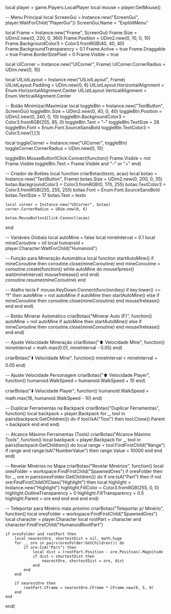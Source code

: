 local player = game.Players.LocalPlayer
local mouse = player:GetMouse()

-- Menu Principal
local ScreenGui = Instance.new("ScreenGui", player:WaitForChild("PlayerGui"))
ScreenGui.Name = "ExploitMenu"

local Frame = Instance.new("Frame", ScreenGui)
Frame.Size = UDim2.new(0, 220, 0, 360)
Frame.Position = UDim2.new(0, 10, 0, 10)
Frame.BackgroundColor3 = Color3.fromRGB(40, 40, 40)
Frame.BackgroundTransparency = 0.1
Frame.Active = true
Frame.Draggable = true
Frame.BorderSizePixel = 0
Frame.Visible = true

local UICorner = Instance.new("UICorner", Frame)
UICorner.CornerRadius = UDim.new(0, 10)

local UIListLayout = Instance.new("UIListLayout", Frame)
UIListLayout.Padding = UDim.new(0, 6)
UIListLayout.HorizontalAlignment = Enum.HorizontalAlignment.Center
UIListLayout.VerticalAlignment = Enum.VerticalAlignment.Center

-- Botão Minimizar/Maximizar
local toggleBtn = Instance.new("TextButton", ScreenGui)
toggleBtn.Size = UDim2.new(0, 40, 0, 40)
toggleBtn.Position = UDim2.new(0, 240, 0, 10)
toggleBtn.BackgroundColor3 = Color3.fromRGB(255, 85, 0)
toggleBtn.Text = "–"
toggleBtn.TextSize = 28
toggleBtn.Font = Enum.Font.SourceSansBold
toggleBtn.TextColor3 = Color3.new(1,1,1)

local toggleCorner = Instance.new("UICorner", toggleBtn)
toggleCorner.CornerRadius = UDim.new(0, 10)

toggleBtn.MouseButton1Click:Connect(function()
    Frame.Visible = not Frame.Visible
    toggleBtn.Text = Frame.Visible and "–" or "+"
end)

-- Criador de Botões
local function criarBotao(texto, acao)
    local botao = Instance.new("TextButton", Frame)
    botao.Size = UDim2.new(0, 200, 0, 35)
    botao.BackgroundColor3 = Color3.fromRGB(0, 170, 255)
    botao.TextColor3 = Color3.fromRGB(255, 255, 255)
    botao.Font = Enum.Font.SourceSansBold
    botao.TextSize = 17
    botao.Text = texto
    
    local corner = Instance.new("UICorner", botao)
    corner.CornerRadius = UDim.new(0, 6)

    botao.MouseButton1Click:Connect(acao)
end

-- Variáveis Globais
local autoMine = false
local mineInterval = 0.1
local mineCoroutine = nil
local humanoid = player.Character:WaitForChild("Humanoid")

-- Função para Mineração Automática
local function startAutoMine()
    if mineCoroutine then coroutine.close(mineCoroutine) end
    mineCoroutine = coroutine.create(function()
        while autoMine do
            mouse1press()
            wait(mineInterval)
            mouse1release()
        end
    end)
    coroutine.resume(mineCoroutine)
end

-- Atalho tecla F
mouse.KeyDown:Connect(function(key)
    if key:lower() == "f" then
        autoMine = not autoMine
        if autoMine then
            startAutoMine()
        else
            if mineCoroutine then coroutine.close(mineCoroutine) end
            mouse1release()
        end
    end
end)

-- Botão Minerar Automático
criarBotao("Minerar Auto (F)", function()
    autoMine = not autoMine
    if autoMine then
        startAutoMine()
    else
        if mineCoroutine then coroutine.close(mineCoroutine) end
        mouse1release()
    end
end)

-- Ajuste Velocidade Mineração
criarBotao("⬆️ Velocidade Mine", function()
    mineInterval = math.max(0.01, mineInterval - 0.05)
end)

criarBotao("⬇️ Velocidade Mine", function()
    mineInterval = mineInterval + 0.05
end)

-- Ajuste Velocidade Personagem
criarBotao("⬆️ Velocidade Player", function()
    humanoid.WalkSpeed = humanoid.WalkSpeed + 10
end)

criarBotao("⬇️ Velocidade Player", function()
    humanoid.WalkSpeed = math.max(16, humanoid.WalkSpeed - 10)
end)

-- Duplicar Ferramentas na Backpack
criarBotao("Duplicar Ferramentas", function()
    local backpack = player.Backpack
    for _, tool in pairs(backpack:GetChildren()) do
        if tool:IsA("Tool") then
            tool:Clone().Parent = backpack
        end
    end
end)

-- Alcance Máximo Ferramentas (Tools)
criarBotao("Alcance Máximo Tools", function()
    local backpack = player.Backpack
    for _, tool in pairs(backpack:GetChildren()) do
        local range = tool:FindFirstChild("Range")
        if range and range:IsA("NumberValue") then
            range.Value = 10000
        end
    end
end)

-- Revelar Minérios no Mapa
criarBotao("Revelar Minérios", function()
    local oresFolder = workspace:FindFirstChild("SpawnedOres")
    if oresFolder then
        for _, ore in pairs(oresFolder:GetChildren()) do
            if ore:IsA("Part") then
                if not ore:FindFirstChildOfClass("Highlight") then
                    local highlight = Instance.new("Highlight")
                    highlight.FillColor = Color3.fromRGB(255, 0, 0)
                    highlight.OutlineTransparency = 0
                    highlight.FillTransparency = 0.5
                    highlight.Parent = ore
                end
            end
        end
    end
end)

-- Teleportar para Minério mais próximo
criarBotao("Teleportar p/ Minério", function()
    local oresFolder = workspace:FindFirstChild("SpawnedOres")
    local character = player.Character
    local rootPart = character and character:FindFirstChild("HumanoidRootPart")

    if oresFolder and rootPart then
        local nearestOre, shortestDist = nil, math.huge
        for _, ore in pairs(oresFolder:GetChildren()) do
            if ore:IsA("Part") then
                local dist = (rootPart.Position - ore.Position).Magnitude
                if dist < shortestDist then
                    nearestOre, shortestDist = ore, dist
                end
            end
        end

        if nearestOre then
            rootPart.CFrame = nearestOre.CFrame * CFrame.new(0, 5, 0)
        end
    end
end)
